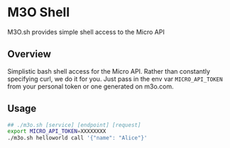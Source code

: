 # M3O Shell

M3O.sh provides simple shell access to the Micro API

## Overview

Simplistic bash shell access for the Micro API. Rather than constantly specifying curl, we do it for you. 
Just pass in the env var `MICRO_API_TOKEN` from your personal token or one generated on m3o.com.

## Usage

```bash
## ./m3o.sh [service] [endpoint] [request]
export MICRO_API_TOKEN=XXXXXXXX
./m3o.sh helloworld call '{"name": "Alice"}'
```
